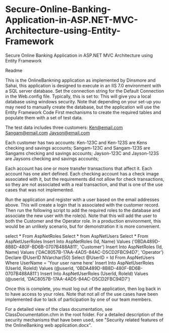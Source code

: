 # Secure-Online-Banking-Application-in-ASP.NET-MVC-Architecture-using-Entity-Framework
Secure Online Banking Application in ASP.NET MVC Architecture using Entity Framework


Readme

This is the OnlineBankning application as implemented by Dinsmore and Sahai, this application 
is designed to execute in an IIS 7.0 environment with a SQL server database.
Set the connection string for the Default Connection in the Web.config file.
Typically, this is set to:
<add name="DefaultConnection" connectionString="Data Source=(LocalDb)\v11.0;Initial Catalog=OnlineBanking;Integrated Security=SSPI" providerName="System.Data.SqlClient" />
This will give you a local database using windows security. Note that depending on your set-up
you may need to manually create the database, but the application will use the Entity Framework
Code First mechanisms to create the required tables and populate them with a set of test data.

The test data includes three customers:
Ken@email.com
Sangam@email.com
Jayson@email.com

Each customer has two accounts:
Ken-123C and Ken-123S are Kens checking and savings accounts;
Sangam-123C and Sangam-123S are Sangams checking and savings accounts;
Jayson-123C and Jayson-123S are Jaysons checking and savings accounts;

Each account has one or more transfer transactions that affect it.
Each account has one alert defined.
Each checking account has a check image associated with it, but the requirements did not allow for check transactions, so they are not associated with a real transaction, and that is one of the use cases that was not implemented.

Run the application and register with a user based on the email addresses above. This will create a login that is associated with the customer record. Then run the following script to
add the required roles to the database and associate the new user with the role(s). Note that this will add the user to both the Customer and the Operator role. In a production environment,
this would be an unlikely scenario, but for demonstration it is more convenient.

select * From AspNetRoles
Select * from AspNetUsers
Select * From AspNetUserRoles
Insert Into AspNetRoles (Id, Name) Values ('0BDA489D-8B8D-480F-BD6B-0707B488A811', 'Customer')
Insert Into AspNetRoles (Id, Name) Values ('DAC8057B-17AA-4AD5-84AC-D5CD2FBC94D7', 'Operator')
Declare @UserID NVarchar(50)
Select @UserID = Id From AspNetUsers Where UserName = 'Your user name here'
Insert Into AspNetUserRoles (UserId, RoleId) Values (@userId, '0BDA489D-8B8D-480F-BD6B-0707B488A811')
Insert Into AspNetUserRoles (UserId, RoleId) Values (@userId, 'DAC8057B-17AA-4AD5-84AC-D5CD2FBC94D7')


Once this is complete, you must log out of the application, then log back in to have access to your roles.
Note that not all of the use cases have been implemented due to lack of participation by one of our team members.

For a detailed view of the class documentation, see ClassDocumentation.chm in the root folder.
For a detailed description of the security mechanisms that have been used, see "Security related features of the OnlineBanking web application.docx".

